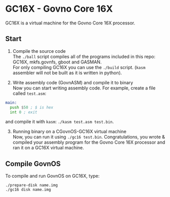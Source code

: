 # GC16X - Govno Core 16X

GC16X is a virtual machine for the Govno Core 16X processor.

## Start
1. Compile the source code\
The `./ball` script compiles all of the programs included in this repo: GC16X, mkfs.govnfs, gboot and GASMAN.\
For only compiling GC16X you can use the `./build` script. (`kasm` assembler will not be built as it is written in python).

2. Write assembly code (GovnASM) and compile it to binary\
Now you can start writing assembly code. For example, create a file called `test.asm`:
```asm
main:
  push $50 ; $ is hex
  int 0 ; exit
```
and compile it with `kasm`: `./kasm test.asm test.bin`.

3. Running binary on a CGovnOS-GC16X virtual machine\
Now, you can run it using `./gc16 test.bin`. Congratulations, you wrote & compiled your assembly program for the Govno Core 16X processor and ran it on a GC16X virtual machine.

## Compile GovnOS
To compile and run GovnOS on GC16X, type:
```shell
./prepare-disk name.img
./gc16 disk name.img
```
